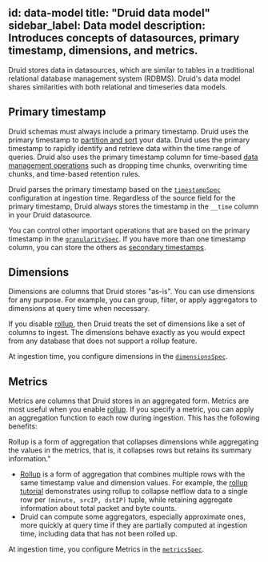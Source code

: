 id: data-model
title: "Druid data model"
sidebar_label: Data model
description: Introduces concepts of datasources, primary timestamp, dimensions, and metrics.
---

<!--
  ~ Licensed to the Apache Software Foundation (ASF) under one
  ~ or more contributor license agreements.  See the NOTICE file
  ~ distributed with this work for additional information
  ~ regarding copyright ownership.  The ASF licenses this file
  ~ to you under the Apache License, Version 2.0 (the
  ~ "License"); you may not use this file except in compliance
  ~ with the License.  You may obtain a copy of the License at
  ~
  ~   http://www.apache.org/licenses/LICENSE-2.0
  ~
  ~ Unless required by applicable law or agreed to in writing,
  ~ software distributed under the License is distributed on an
  ~ "AS IS" BASIS, WITHOUT WARRANTIES OR CONDITIONS OF ANY
  ~ KIND, either express or implied.  See the License for the
  ~ specific language governing permissions and limitations
  ~ under the License.
  -->

Druid stores data in datasources, which are similar to tables in a traditional relational database management system (RDBMS). Druid's data model shares  similarities with both relational and timeseries data models.

## Primary timestamp

Druid schemas must always include a primary timestamp. Druid uses the primary timestamp to [partition and sort](./partitioning.md) your data. Druid uses the primary timestamp to rapidly identify and retrieve data within the time range of queries. Druid also uses the primary timestamp column
for time-based [data management operations](./data-management.md) such as dropping time chunks, overwriting time chunks, and time-based retention rules.

Druid parses the primary timestamp based on the [`timestampSpec`](./ingestion-spec.md#timestampspec) configuration at ingestion time. Regardless of the source field for the primary timestamp, Druid always stores the timestamp in the `__time` column in your Druid datasource.

You can control other important operations that are based on the primary timestamp in the
[`granularitySpec`](./ingestion-spec.md#granularityspec). If you have more than one timestamp column, you can store the others as
[secondary timestamps](./schema-design.md#secondary-timestamps).

## Dimensions

Dimensions are columns that Druid stores "as-is". You can use dimensions for any purpose. For example, you can group, filter, or apply aggregators to dimensions at query time when necessary.

If you disable [rollup](./rollup.md), then Druid treats the set of
dimensions like a set of columns to ingest. The dimensions behave exactly as you would expect from any database that does not support a rollup feature.

At ingestion time, you configure dimensions in the [`dimensionsSpec`](./ingestion-spec.md#dimensionsspec).

## Metrics

Metrics are columns that Druid stores in an aggregated form. Metrics are most useful when you enable [rollup](rollup.md). If you specify a metric, you can apply an aggregation function to each row during ingestion. This
has the following benefits:

Rollup is a form of aggregation that collapses dimensions while aggregating the values in the metrics, that is, it collapses rows but retains its summary information."
- [Rollup](rollup.md) is a form of aggregation that combines multiple rows with the same timestamp value and dimension values. For example, the [rollup tutorial](../tutorials/tutorial-rollup.md) demonstrates using rollup to collapse netflow data to a single row per `(minute, srcIP, dstIP)` tuple, while retaining aggregate information about total packet and byte counts.
- Druid can compute some aggregators, especially approximate ones, more quickly at query time if they are partially computed at ingestion time, including data that has not been rolled up.

 At ingestion time, you configure Metrics in the [`metricsSpec`](./ingestion-spec.md#metricsspec).
